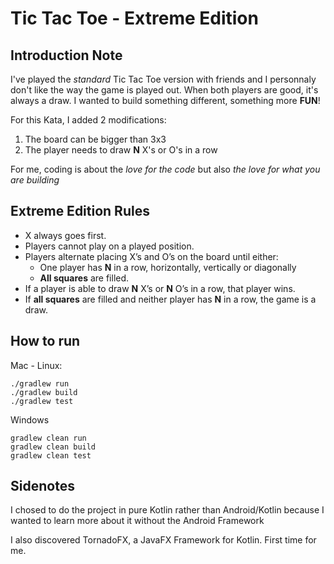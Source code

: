 # Tic Tac Toe - Extreme Edition


## Introduction Note
I've played the *standard* Tic Tac Toe version with friends and I personnaly don't like the way the game is played out.
When both players are good, it's always a draw. 
I wanted to build something different, something more **FUN**!
 
For this Kata, I added 2 modifications:
1. The board can be bigger than 3x3
2. The player needs to draw **N** X's or O's in a row

For me, coding is about the *love for the code* but also *the love for what you are building*


## Extreme Edition Rules
- X always goes first.
- Players cannot play on a played position.
- Players alternate placing X’s and O’s on the board until either:
	- One player has **N** in a row, horizontally, vertically or diagonally
	- **All squares** are filled.
- If a player is able to draw **N** X’s or **N** O’s in a row, that player wins.
- If **all squares** are filled and neither player has **N** in a row, the game is a draw.

## How to run
Mac - Linux:
```
./gradlew run
./gradlew build
./gradlew test
```
Windows
```
gradlew clean run
gradlew clean build
gradlew clean test
```
## Sidenotes

I chosed to do the project in pure Kotlin rather than Android/Kotlin because I wanted to learn more about it without the Android Framework

I also discovered TornadoFX, a JavaFX Framework for Kotlin. First time for me.